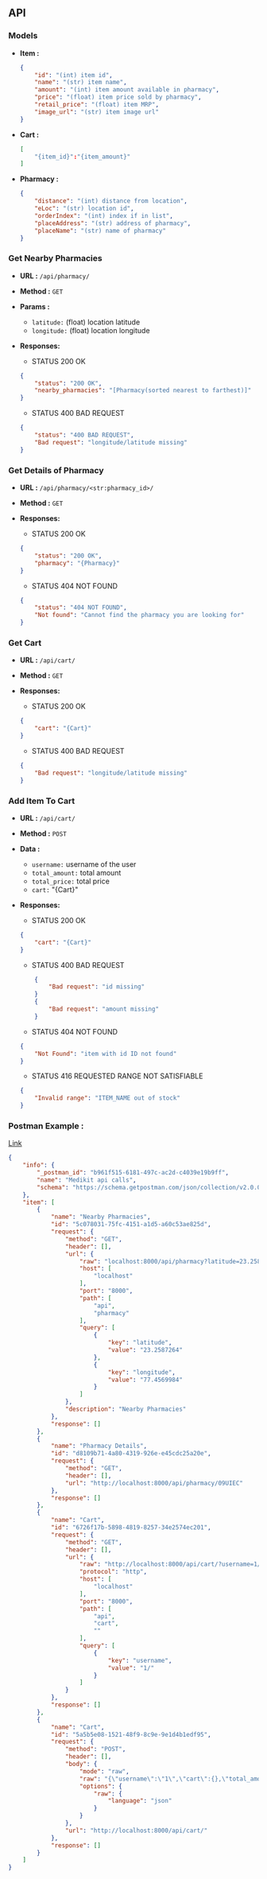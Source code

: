 ## API

### Models
-   **Item :**

    ```json
    {
    	"id": "(int) item id",
    	"name": "(str) item name",
    	"amount": "(int) item amount available in pharmacy",
    	"price": "(float) item price sold by pharmacy",
    	"retail_price": "(float) item MRP",
    	"image_url": "(str) item image url"
    }
    ```
    
-   **Cart :**

    ```json
    [
        "{item_id}":"{item_amount}"
    ]
    ```

-   **Pharmacy :**
    ```json
    {
    	"distance": "(int) distance from location",
    	"eLoc": "(str) location id",
    	"orderIndex": "(int) index if in list",
    	"placeAddress": "(str) address of pharmacy",
    	"placeName": "(str) name of pharmacy"
    }
    ```

### Get Nearby Pharmacies

-   **URL :** `/api/pharmacy/`

-   **Method :** `GET`

-   **Params :**

    -   `latitude:` (float) location latitude
    -   `longitude:` (float) location longitude

-   **Responses:**

    -   STATUS 200 OK

    ```json
    {
    	"status": "200 OK",
    	"nearby_pharmacies": "[Pharmacy(sorted nearest to farthest)]"
    }
    ```

    -   STATUS 400 BAD REQUEST

    ```json
    {
    	"status": "400 BAD REQUEST",
    	"Bad request": "longitude/latitude missing"
    }
    ```

### Get Details of Pharmacy

-   **URL :** `/api/pharmacy/<str:pharmacy_id>/`

-   **Method :** `GET`

-   **Responses:**

    -   STATUS 200 OK

    ```json
    {
    	"status": "200 OK",
    	"pharmacy": "{Pharmacy}"
    }
    ```

    -   STATUS 404 NOT FOUND

    ```json
    {
    	"status": "404 NOT FOUND",
    	"Not found": "Cannot find the pharmacy you are looking for"
    }
    ```

### Get Cart

-   **URL :** `/api/cart/`

-   **Method :** `GET`

-   **Responses:**

    -   STATUS 200 OK

    ```json
    {
    	"cart": "{Cart}"
    }
    ```

    -   STATUS 400 BAD REQUEST

    ```json
    {
    	"Bad request": "longitude/latitude missing"
    }
    ```

### Add Item To Cart

-   **URL :** `/api/cart/`

-   **Method :** `POST`

-   **Data :**

    -   `username:` username of the user
    -   `total_amount:` total amount
    -   `total_price:` total price
    -   `cart:` "{Cart}"

-   **Responses:**

    -   STATUS 200 OK

    ```json
    {
    	"cart": "{Cart}"
    }
    ```

    -   STATUS 400 BAD REQUEST

    ```json
    	{
    		"Bad request": "id missing"
    	}
    	{
    		"Bad request": "amount missing"
    	}
    ```

    -   STATUS 404 NOT FOUND

    ```json
    {
    	"Not Found": "item with id ID not found"
    }
    ```

    -   STATUS 416 REQUESTED RANGE NOT SATISFIABLE

    ```json
    {
    	"Invalid range": "ITEM_NAME out of stock"
    }
    ```

### Postman Example :

[Link](https://www.getpostman.com/collections/a34e4c67768d49335e69)

```json
{
    "info": {
        "_postman_id": "b961f515-6181-497c-ac2d-c4039e19b9ff",
        "name": "Medikit api calls",
        "schema": "https://schema.getpostman.com/json/collection/v2.0.0/collection.json"
    },
    "item": [
        {
            "name": "Nearby Pharmacies",
            "id": "5c078031-75fc-4151-a1d5-a60c53ae825d",
            "request": {
                "method": "GET",
                "header": [],
                "url": {
                    "raw": "localhost:8000/api/pharmacy?latitude=23.2587264&longitude=77.4569984",
                    "host": [
                        "localhost"
                    ],
                    "port": "8000",
                    "path": [
                        "api",
                        "pharmacy"
                    ],
                    "query": [
                        {
                            "key": "latitude",
                            "value": "23.2587264"
                        },
                        {
                            "key": "longitude",
                            "value": "77.4569984"
                        }
                    ]
                },
                "description": "Nearby Pharmacies"
            },
            "response": []
        },
        {
            "name": "Pharmacy Details",
            "id": "d8109b71-4a80-4319-926e-e45cdc25a20e",
            "request": {
                "method": "GET",
                "header": [],
                "url": "http://localhost:8000/api/pharmacy/09UIEC"
            },
            "response": []
        },
        {
            "name": "Cart",
            "id": "6726f17b-5898-4819-8257-34e2574ec201",
            "request": {
                "method": "GET",
                "header": [],
                "url": {
                    "raw": "http://localhost:8000/api/cart/?username=1/",
                    "protocol": "http",
                    "host": [
                        "localhost"
                    ],
                    "port": "8000",
                    "path": [
                        "api",
                        "cart",
                        ""
                    ],
                    "query": [
                        {
                            "key": "username",
                            "value": "1/"
                        }
                    ]
                }
            },
            "response": []
        },
        {
            "name": "Cart",
            "id": "5a5b5e08-1521-48f9-8c9e-9e1d4b1edf95",
            "request": {
                "method": "POST",
                "header": [],
                "body": {
                    "mode": "raw",
                    "raw": "{\"username\":\"1\",\"cart\":{},\"total_amount\":0,\"total_price\":0}",
                    "options": {
                        "raw": {
                            "language": "json"
                        }
                    }
                },
                "url": "http://localhost:8000/api/cart/"
            },
            "response": []
        }
    ]
}
```
